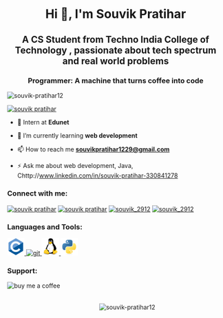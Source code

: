 
<h1 align="center">Hi 👋, I'm Souvik Pratihar </h1>
<h2 align="center">A CS Student from Techno India College of Technology , passionate about tech spectrum and real world problems</h2>
<h3 align="center">Programmer: A machine that turns coffee into code</h3>

<p align="left"> <img src="https://komarev.com/ghpvc/?username=souvik-pratihar12&label=Profile%20views&color=0e75b6&style=flat" alt="souvik-pratihar12" /> </p>

<p align="left"> <a href="https://twitter.com/souvik pratihar" target="blank"><img src="https://img.shields.io/twitter/follow/souvik pratihar?logo=twitter&style=for-the-badge" alt="souvik pratihar" /></a> </p>

- 🔭 Intern at **Edunet**

- 🌱 I’m currently learning **web development**

- 📫 How to reach me **souvikpratihar1229@gmail.com**

- ⚡ Ask me about web development, Java, Chttp://www.linkedin.com/in/souvik-pratihar-330841278

<h3 align="left">Connect with me:</h3>
<p align="left">

<a href="https://github.com/souvik-pratihar12" target="blank"><img align="center" src="https://raw.githubusercontent.com/rahuldkjain/github-profile-readme-generator/master/src/images/icons/Social/linked-in-alt.svg" alt="souvik pratihar" height="30" width="40" /></a>
<a href="https://www.facebook.com/souvik.pratihar.1229?mibextid=kFxxJD" target="blank"><img align="center" src="https://raw.githubusercontent.com/rahuldkjain/github-profile-readme-generator/master/src/images/icons/Social/facebook.svg" alt="souvik pratihar" height="30" width="40" /></a>
<a href="https://www.instagram.com/souvik_2912/" target="blank"><img align="center" src="https://raw.githubusercontent.com/rahuldkjain/github-profile-readme-generator/master/src/images/icons/Social/instagram.svg" alt="souvik_2912" height="30" width="40" /></a>
<a href="http://www.linkedin.com/in/souvik-pratihar-330841278
" target="blank"><img align="center" src="https://raw.githubusercontent.com/rahuldkjain/github-profile-readme-generator/master/src/images/icons/Social/instagram.svg" alt="souvik_2912" height="30" width="40" /></a>
</p>

<h3 align="left">Languages and Tools:</h3>
<p align="left"> <a href="https://www.cprogramming.com/" target="_blank" rel="noreferrer"> <img src="https://raw.githubusercontent.com/devicons/devicon/master/icons/c/c-original.svg" alt="c" width="40" height="40"/> </a> <a href="https://git-scm.com/" target="_blank" rel="noreferrer"> <img src="https://www.vectorlogo.zone/logos/git-scm/git-scm-icon.svg" alt="git" width="40" height="40"/> </a> <a href="https://www.linux.org/" target="_blank" rel="noreferrer"> <img src="https://raw.githubusercontent.com/devicons/devicon/master/icons/linux/linux-original.svg" alt="linux" width="40" height="40"/> </a> <a href="https://www.python.org" target="_blank" rel="noreferrer"> <img src="https://raw.githubusercontent.com/devicons/devicon/master/icons/python/python-original.svg" alt="python" width="40" height="40"/> </a> </p>

<h3 align="left">Support:</h3>
<p><a href="https://www.buymeacoffee.com/buy me a coffee"> <img align="left" src="https://cdn.buymeacoffee.com/buttons/v2/default-yellow.png" height="50" width="210" alt="buy me a coffee" /></a></p><br><br>

<p>&nbsp;<img align="center" src="https://github-readme-stats.vercel.app/api?username=souvik-pratihar12&show_icons=true&locale=en" alt="souvik-pratihar12" /></p>
